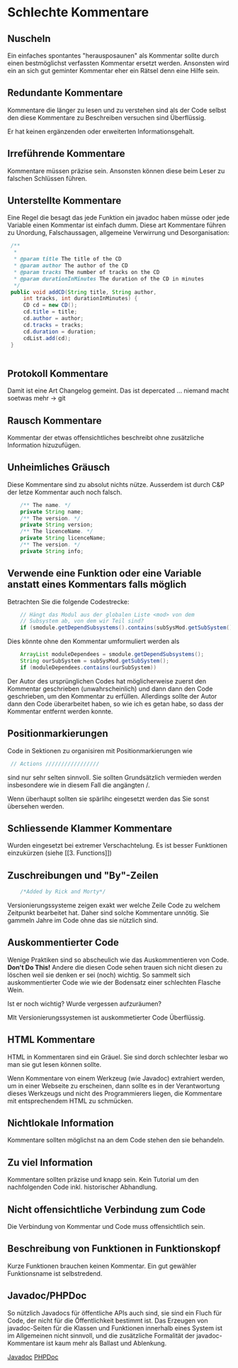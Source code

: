 # Schlechte Kommentare

## Nuscheln

Ein einfaches spontantes "herausposaunen" als Kommentar sollte durch einen bestmöglichst verfassten Kommentar ersetzt werden. Ansonsten wird ein an sich gut geminter Kommentar eher ein Rätsel denn eine Hilfe sein.

## Redundante Kommentare
Kommentare die länger zu lesen und zu verstehen sind als der Code selbst den diese Kommentare zu Beschreiben versuchen sind Überflüssig. 

Er hat keinen ergänzenden oder erweiterten Informationsgehalt.

## Irreführende Kommentare
Kommentare müssen präzise sein. Ansonsten können diese beim Leser zu falschen Schlüssen führen.


## Unterstellte Kommentare
Eine Regel die besagt das jede Funktion ein javadoc haben müsse oder jede Variable einen Kommentar ist einfach dumm.
Diese art Kommentare führen zu Unordung, Falschaussagen, allgemeine Verwirrung und Desorganisation:

```Java
 /**
  *
  * @param title The title of the CD
  * @param author The author of the CD
  * @param tracks The number of tracks on the CD
  * @param durationInMinutes The duration of the CD in minutes
  */
 public void addCD(String title, String author,
     int tracks, int durationInMinutes) {
     CD cd = new CD();
     cd.title = title;
     cd.author = author;
     cd.tracks = tracks;
     cd.duration = duration;
     cdList.add(cd);
 }
	
```

## Protokoll Kommentare
Damit ist eine Art Changelog gemeint.
Das ist depercated ... niemand macht soetwas mehr -> git

## Rausch Kommentare
Kommentar der etwas offensichtliches beschreibt ohne zusätzliche Information hizuzufügen.

## Unheimliches Gräusch

Diese Kommentare sind zu absolut nichts nütze. Ausserdem ist durch C&P der letze Kommentar auch noch falsch.

```Java
	/** The name. */
	private String name;
	/** The version. */
	private String version;
	/** The licenceName. */
	private String licenceName;
	/** The version. */
	private String info;
```


## Verwende eine Funktion oder eine Variable  anstatt eines Kommentars falls möglich
Betrachten Sie die folgende Codestrecke:
```java
	// Hängt das Modul aus der globalen Liste <mod> von dem
	// Subsystem ab, von dem wir Teil sind?
	if (smodule.getDependSubsystems().contains(subSysMod.getSubSystem()))
```
Dies könnte ohne den Kommentar umformuliert werden als
```java
	ArrayList moduleDependees = smodule.getDependSubsystems();
	String ourSubSystem = subSysMod.getSubSystem();
	if (moduleDependees.contains(ourSubSystem))
```
Der Autor des ursprünglichen Codes hat möglicherweise zuerst den Kommentar geschrieben (unwahrscheinlich) und dann dann den Code geschrieben, um den Kommentar zu erfüllen. Allerdings sollte der Autor dann den Code überarbeitet haben, so wie ich es getan habe, so dass der Kommentar entfernt werden konnte.

## Positionmarkierungen
Code in Sektionen zu organisiren mit Positionmarkierungen wie
```java
 // Actions /////////////////
```
 sind nur sehr selten sinnvoll. Sie sollten Grundsätzlich vermieden werden insbesondere wie in diesem Fall die angängten /.
 
 Wenn überhaupt sollten sie spärlihc eingesetzt werden das Sie sonst übersehen werden.
 
## Schliessende Klammer Kommentare
Wurden eingesetzt bei extremer Verschachtelung. Es ist besser Funktionen einzukürzen (siehe [[3. Functions]])

## Zuschreibungen und "By"-Zeilen
```java
	/*Added by Rick and Morty*/
```
Versionierungssysteme zeigen exakt wer welche Zeile Code zu welchem Zeitpunkt bearbeitet hat. Daher sind solche Kommentare unnötig. Sie gammeln Jahre im Code ohne das sie nützlich sind.


## Auskommentierter Code
Wenige Praktiken sind so abscheulich wie das Auskommentieren von Code. **Don't Do This!** 
Andere die diesen Code sehen trauen sich nicht diesen zu löschen weil sie denken er sei (noch)
wichtig. So sammelt sich auskommentierter Code wie wie der Bodensatz einer schlechten Flasche Wein.

Ist er noch wichtig?
Wurde vergessen aufzuräumen?

MIt Versionierungssystemen ist auskommetierter Code Überflüssig.

## HTML Kommentare
HTML in Kommentaren sind ein Gräuel. Sie sind dorch schlechter lesbar wo man sie gut lesen können sollte. 

Wenn Kommentare von einem Werkzeug (wie Javadoc) extrahiert werden, um in einer Webseite zu erscheinen, dann sollte es in der Verantwortung dieses Werkzeugs und nicht des Programmierers liegen, die Kommentare mit entsprechendem HTML zu schmücken.

## Nichtlokale Information
Kommentare sollten möglichst na an dem Code stehen den sie behandeln.

## Zu viel Information
Kommentare sollten präzise und knapp sein. Kein Tutorial um den nachfolgenden Code inkl. historischer Abhandlung.

## Nicht offensichtliche Verbindung zum Code
Die Verbindung von Kommentar und Code muss offensichtlich sein.

## Beschreibung von Funktionen in Funktionskopf
Kurze Funktionen brauchen keinen Kommentar. Ein gut gewähler Funktionsname ist selbstredend. 


## Javadoc/PHPDoc
So nützlich Javadocs für öffentliche APIs auch sind, sie sind ein Fluch für Code, der nicht für die Öffentlichkeit bestimmt ist. Das Erzeugen von javadoc-Seiten für die Klassen und Funktionen innerhalb eines System ist im Allgemeinen nicht sinnvoll, und die zusätzliche Formalität der javadoc-Kommentare ist kaum mehr als Ballast und Ablenkung. 

[Javadoc](https://de.wikipedia.org/wiki/Javadoc)
[PHPDoc](https://de.wikipedia.org/wiki/PHPDoc)

